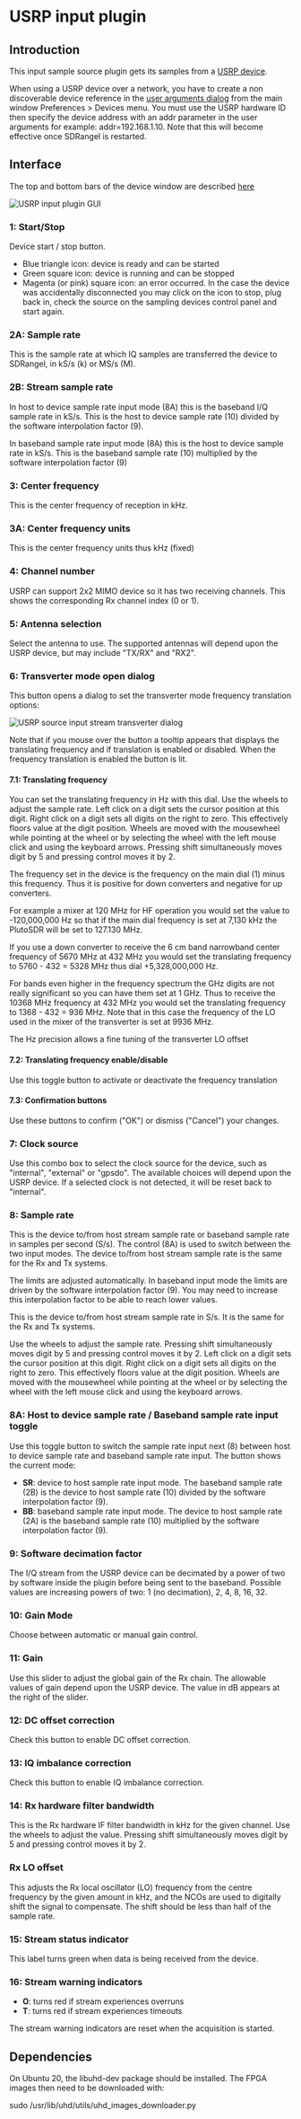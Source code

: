<h1>USRP input plugin</h1>

<h2>Introduction</h2>

This input sample source plugin gets its samples from a [USRP device](https://www.ettus.com/product-categories/usrp-bus-series/).

When using a USRP device over a network, you have to create a non discoverable device reference in the [user arguments dialog](https://github.com/f4exb/sdrangel/blob/master/sdrgui/deviceuserargs.md) from the main window Preferences > Devices menu. You must use the USRP hardware ID then specify the device address with an addr parameter in the user arguments for example: addr=192.168.1.10. Note that this will become effective once SDRangel is restarted.

<h2>Interface</h2>

The top and bottom bars of the device window are described [here](../../../sdrgui/device/readme.md)

![USRP input plugin GUI](../../../doc/img/USRPInput_plugin.png)

<h3>1: Start/Stop</h3>

Device start / stop button.

  - Blue triangle icon: device is ready and can be started
  - Green square icon: device is running and can be stopped
  - Magenta (or pink) square icon: an error occurred. In the case the device was accidentally disconnected you may click on the icon to stop, plug back in, check the source on the sampling devices control panel and start again.

<h3>2A: Sample rate</h3>

This is the sample rate at which IQ samples are transferred the device to SDRangel, in kS/s (k) or MS/s (M).

<h3>2B: Stream sample rate</h3>

In host to device sample rate input mode (8A) this is the baseband I/Q sample rate in kS/s. This is the host to device sample rate (10) divided by the software interpolation factor (9).

In baseband sample rate input mode (8A) this is the host to device sample rate in kS/s. This is the baseband sample rate (10) multiplied by the software interpolation factor (9)

<h3>3: Center frequency</h3>

This is the center frequency of reception in kHz.

<h3>3A: Center frequency units</h3>

This is the center frequency units thus kHz (fixed)

<h3>4: Channel number</h3>

USRP can support 2x2 MIMO device so it has two receiving channels. This shows the corresponding Rx channel index (0 or 1).

<h3>5: Antenna selection</h3>

Select the antenna to use. The supported antennas will depend upon the USRP device, but may include "TX/RX" and "RX2".

<h3>6: Transverter mode open dialog</h3>

This button opens a dialog to set the transverter mode frequency translation options:

![USRP source input stream transverter dialog](../../../doc/img/RTLSDR_plugin_xvrt.png)

Note that if you mouse over the button a tooltip appears that displays the translating frequency and if translation is enabled or disabled. When the frequency translation is enabled the button is lit.

<h4>7.1: Translating frequency</h4>

You can set the translating frequency in Hz with this dial. Use the wheels to adjust the sample rate. Left click on a digit sets the cursor position at this digit. Right click on a digit sets all digits on the right to zero. This effectively floors value at the digit position. Wheels are moved with the mousewheel while pointing at the wheel or by selecting the wheel with the left mouse click and using the keyboard arrows. Pressing shift simultaneously moves digit by 5 and pressing control moves it by 2.

The frequency set in the device is the frequency on the main dial (1) minus this frequency. Thus it is positive for down converters and negative for up converters.

For example a mixer at 120 MHz for HF operation you would set the value to -120,000,000 Hz so that if the main dial frequency is set at 7,130 kHz the PlutoSDR will be set to 127.130 MHz.

If you use a down converter to receive the 6 cm band narrowband center frequency of 5670 MHz at 432 MHz you would set the translating frequency to 5760 - 432 = 5328 MHz thus dial +5,328,000,000 Hz.

For bands even higher in the frequency spectrum the GHz digits are not really significant so you can have them set at 1 GHz. Thus to receive the 10368 MHz frequency at 432 MHz you would set the translating frequency to 1368 - 432 = 936 MHz. Note that in this case the frequency of the LO used in the mixer of the transverter is set at 9936 MHz.

The Hz precision allows a fine tuning of the transverter LO offset

<h4>7.2: Translating frequency enable/disable</h4>

Use this toggle button to activate or deactivate the frequency translation

<h4>7.3: Confirmation buttons</h4>

Use these buttons to confirm ("OK") or dismiss ("Cancel") your changes.

<h3>7: Clock source</h3>

Use this combo box to select the clock source for the device, such as "internal", "external" or "gpsdo". The available choices will depend upon the USRP device. If a selected clock is not detected, it will be reset back to "internal".

<h3>8: Sample rate</h3>

This is the device to/from host stream sample rate or baseband sample rate in samples per second (S/s). The control (8A) is used to switch between the two input modes. The device to/from host stream sample rate is the same for the Rx and Tx systems.

The limits are adjusted automatically. In baseband input mode the limits are driven by the software interpolation factor (9). You may need to increase this interpolation factor to be able to reach lower values.

This is the device to/from host stream sample rate in S/s. It is the same for the Rx and Tx systems.

Use the wheels to adjust the sample rate. Pressing shift simultaneously moves digit by 5 and pressing control moves it by 2. Left click on a digit sets the cursor position at this digit. Right click on a digit sets all digits on the right to zero. This effectively floors value at the digit position. Wheels are moved with the mousewheel while pointing at the wheel or by selecting the wheel with the left mouse click and using the keyboard arrows.

<h3>8A: Host to device sample rate / Baseband sample rate input toggle</h3>

Use this toggle button to switch the sample rate input next (8) between host to device sample rate and baseband sample rate input. The button shows the current mode:

  - **SR**: device to host sample rate input mode. The baseband sample rate (2B) is the device to host sample rate (10) divided by the software interpolation factor (9).
  - **BB**: baseband sample rate input mode. The device to host sample rate (2A) is the baseband sample rate (10) multiplied by the software interpolation factor (9).

<h3>9: Software decimation factor</h3>

The I/Q stream from the USRP device can be decimated by a power of two by software inside the plugin before being sent to the baseband. Possible values are increasing powers of two: 1 (no decimation), 2, 4, 8, 16, 32.

<h3>10: Gain Mode</h2>

Choose between automatic or manual gain control.

<h3>11: Gain</h2>

Use this slider to adjust the global gain of the Rx chain. The allowable values of gain depend upon the USRP device. The value in dB appears at the right of the slider.

<h3>12: DC offset correction</h2>

Check this button to enable DC offset correction.

<h3>13: IQ imbalance correction</h2>

Check this button to enable IQ imbalance correction.

<h3>14: Rx hardware filter bandwidth</h3>

This is the Rx hardware IF filter bandwidth in kHz for the given channel. Use the wheels to adjust the value. Pressing shift simultaneously moves digit by 5 and pressing control moves it by 2.

<h3>Rx LO offset</h3>

This adjusts the Rx local oscillator (LO) frequency from the centre frequency by the given amount in kHz, and the NCOs are used to digitally shift the signal to compensate. The shift should be less than half of the sample rate.

<h3>15: Stream status indicator</h3>

This label turns green when data is being received from the device.

<h3>16: Stream warning indicators</h3>

  - **O**: turns red if stream experiences overruns
  - **T**: turns red if stream experiences timeouts

The stream warning indicators are reset when the acquisition is started.

<h2>Dependencies</h2>

On Ubuntu 20, the libuhd-dev package should be installed. The FPGA images then need to be downloaded with:

sudo /usr/lib/uhd/utils/uhd_images_downloader.py


